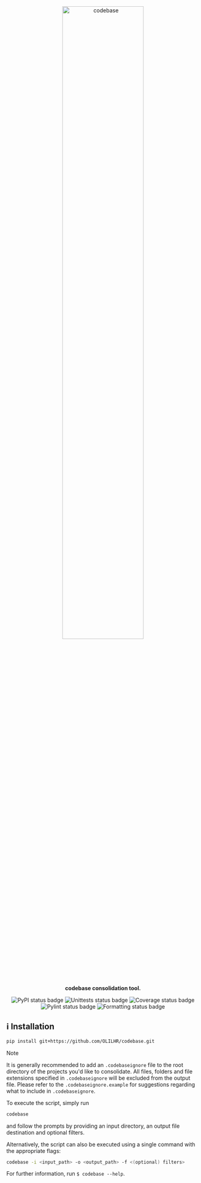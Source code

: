 <div align="center">

<img width="65%" src="" alt="codebase">

**codebase consolidation tool.**

![PyPI status badge](https://img.shields.io/pypi/v/codebase?labelColor=fff8e7&color=fccccc)
![Unittests status badge](https://github.com/OLILHR/codebase/workflows/Unittests/badge.svg)
![Coverage status badge](https://github.com/OLILHR/codebase/workflows/Coverage/badge.svg)
![Pylint status badge](https://github.com/OLILHR/codebase/workflows/Linting/badge.svg)
![Formatting status badge](https://github.com/OLILHR/codebase/workflows/Formatting/badge.svg)

</div>


## ℹ️ Installation

```sh
pip install git+https://github.com/OLILHR/codebase.git
```

> [!NOTE]
> It is generally recommended to add an `.codebaseignore` file to the root directory of the projects you'd like to consolidate.
> All files, folders and file extensions specified in `.codebaseignore` will be excluded from the output file.
> Please refer to the `.codebaseignore.example` for suggestions regarding what to include in `.codebaseignore`.

To execute the script, simply run

```sh
codebase
```

and follow the prompts by providing an input directory, an output file destination and optional filters.

Alternatively, the script can also be executed using a single command with the appropriate flags:  

```sh
codebase -i <input_path> -o <output_path> -f <(optional) filters>
```

For further information, run `$ codebase --help`.
